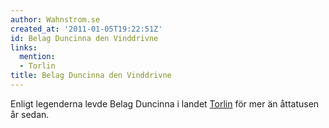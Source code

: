 ```yaml
---
author: Wahnstrom.se
created_at: '2011-01-05T19:22:51Z'
id: Belag Duncinna den Vinddrivne
links:
  mention:
  - Torlin
title: Belag Duncinna den Vinddrivne
---
```


Enligt legenderna levde Belag Duncinna i landet [Torlin] för mer än åttatusen år sedan.

  [Torlin]: Torlin